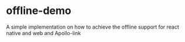 # offline-demo
A simple implementation on how to achieve the offline support for react native and web and Apollo-link
